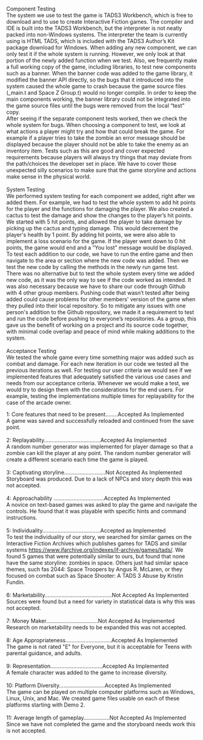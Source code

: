 
Component Testing<br>
The system we use to test the game is TADS3 Workbench, which is free to download and to use to create Interactive Fiction games. The compiler and IDE is built into the TADS3 Workbench, but the interpreter is not neatly packed into non-Windows systems. The interpreter the team is currently using is HTML TADS, which is included with the TADS3 Author’s Kit package download for Windows. When adding any new component, we can only test it if the whole system is running. However, we only look at that portion of the newly added function when we test. Also, we frequently make a full working copy of the game, including libraries, to test new components such as a banner. When the banner code was added to the game library, it modified the banner API directly, so the bugs that it introduced into the system caused the whole game to crash because the game source files (_main.t and Space Z Group.t) would no longer compile. In order to keep the main components working, the banner library could not be integrated into the game source files until the bugs were removed from the local “test” copy. <br>
After seeing if the separate component tests worked, then we check the whole system for bugs. When choosing a component to test, we look at what actions a player might try and how that could break the game. For example if a player tries to take the zombie an error message should be displayed because the player should not be able to take the enemy as an inventory item. Tests such as this are good and cover expected requirements because players will always try things that may deviate from the path/choices the developer set in place. We have to cover those unexpected silly scenarios to make sure that the game storyline and actions make sense in the physical world.<br><br>
System Testing<br>
We performed system testing for each component we added, right after we added them. For example, we had to test the whole system to add hit points for the player and the functions for damaging the player. We also created a cactus to test the damage and show the changes to the player’s hit points. We started with 5 hit points, and allowed the player to take damage by picking up the cactus and typing damage. This would decrement the player's health by 1 point. By adding hit points, we were also able to implement a loss scenario for the game. If the player went down to 0 hit points, the game would end and a “You lost” message would be displayed. To test each addition to our code, we have to run the entire game and then navigate to the area or section where the new code was added. Then we test the new code by calling the methods in the newly run game test. <br>
There was no alternative but to test the whole system every time we added new code, as it was the only way to see if the code worked as intended. It was also necessary because we have to share our code through Github with 4 other group members. Pushing code that wasn’t tested after being added could cause problems for other members' version of the game when they pulled into their local repository. So to mitigate any issues with one person's addition to the Github repository, we made it a requirement to test and run the code before pushing to everyone’s repositories. As a group, this gave us the benefit of working on a project and its source code together, with minimal code overlap and peace of mind while making additions to the system.<br><br>
Acceptance Testing<br>
We tested the whole game every time something major was added such as combat and damage. For each new iteration in our code we tested all the previous iterations as well. For testing our user criteria we would see if we implemented features that adequately satisfied the various use cases and needs from our acceptance criteria. Whenever we would make a test, we would try to design them with the considerations for the end users. For example, testing the implementations multiple times for replayability for the case of the arcade owner.<br>

1: Core features that need to be present........Accepted As Implemented<br>
A game was saved and successfully reloaded and continued from the save point. 
<br><br>
2: Replayability…………………….............Accepted As Implemented<br>
A random number generator was implemented for player damage so that a zombie can kill the player at any point. The random number generator will create a different scenario each time the game is played.
<br><br>
3: Captivating storyline…….…………........Not Accepted As Implemented<br>
Storyboard was produced. Due to a lack of NPCs and story depth this was not accepted.
<br><br>
4: Approachability …………………............Accepted As Implemented<br>
A novice on text-based games was asked to play the game and navigate the controls. He found that it was playable with specific hints and command instructions.
<br><br>
5: Individuality……………………..............Accepted as Implemented<br>
To test the individuality of our story, we searched for similar games on the Interactive Fiction Archives which publishes games for TADS and similar systems https://www.ifarchive.org/indexes/if-archive/games/tads/. We found 5 games that were potentially similar to ours, but found that none have the same storyline: zombies in space. Others just had similar space themes, such fas 2044: Space Troopers by Angus R. McLaren, or they focused on combat such as Space Shooter: A TADS 3 Abuse by Kristin Fundin. 
<br><br>
6: Marketability….........................................Not Accepted As Implemented<br>
Sources were found but a need for variety in statistical data is why this was not accepted.
<br><br>
7: Money Maker………………………...….Not Accepted As Implemented<br>
Research on marketability needs to be expanded this was not accepted.
<br><br>
8: Age Appropriateness……….….................Accepted As Implemented<br>
The game is not rated "E" for Everyone, but it is acceptable for Teens with parental guidance, and adults.
<br><br>
9: Representation………………………..…..Accepted As Implemented<br>
A female character was added to the game to increase diversity.
<br><br>
10: Platform Diversity………………............Accepted As Implemented<br>
The game can be played on multiple computer platforms such as Windows, Linux, Unix, and Mac. We created game files usable on each of these platforms starting with Demo 2.
<br><br>
11: Average length of gameplay………..…...Not Accepted As Implemented<br>
Since we have not completed the game and the storyboard needs work this is not accepted.
<br><br>
